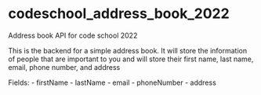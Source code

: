 # codeschool_address_book_2022
Address book API for code school 2022

This is the backend for a simple address book. It will store the information of people that are important to you and will store their first name, last name, email, phone number, and address

Fields:
    - firstName
    - lastName
    - email
    - phoneNumber
    - address